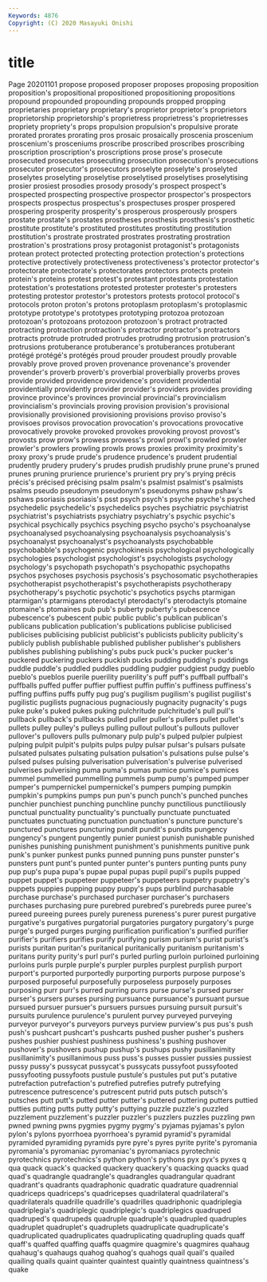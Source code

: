 ```yaml
---
Keywords: 4876
Copyright: (C) 2020 Masayuki Onishi
---
```


# title
Page 20201101
 propose proposed proposer proposes proposing proposition proposition's propositional propositioned
propositioning propositions propound propounded propounding propounds propped propping proprietaries proprietary
proprietary's proprietor proprietor's proprietors proprietorship proprietorship's proprietress proprietress's proprietresses propriety
propriety's props propulsion propulsion's propulsive prorate prorated prorates prorating pros
prosaic prosaically proscenia proscenium proscenium's prosceniums proscribe proscribed proscribes proscribing
proscription proscription's proscriptions prose prose's prosecute prosecuted prosecutes prosecuting prosecution
prosecution's prosecutions prosecutor prosecutor's prosecutors proselyte proselyte's proselyted proselytes proselyting
proselytise proselytised proselytises proselytising prosier prosiest prosodies prosody prosody's prospect
prospect's prospected prospecting prospective prospector prospector's prospectors prospects prospectus prospectus's
prospectuses prosper prospered prospering prosperity prosperity's prosperous prosperously prospers prostate
prostate's prostates prostheses prosthesis prosthesis's prosthetic prostitute prostitute's prostituted prostitutes
prostituting prostitution prostitution's prostrate prostrated prostrates prostrating prostration prostration's prostrations
prosy protagonist protagonist's protagonists protean protect protected protecting protection protection's
protections protective protectively protectiveness protectiveness's protector protector's protectorate protectorate's protectorates
protectors protects protein protein's proteins protest protest's protestant protestants protestation
protestation's protestations protested protester protester's protesters protesting protestor protestor's protestors
protests protocol protocol's protocols proton proton's protons protoplasm protoplasm's protoplasmic
prototype prototype's prototypes prototyping protozoa protozoan protozoan's protozoans protozoon protozoon's
protract protracted protracting protraction protraction's protractor protractor's protractors protracts protrude
protruded protrudes protruding protrusion protrusion's protrusions protuberance protuberance's protuberances protuberant
protégé protégé's protégés proud prouder proudest proudly provable provably prove
proved proven provenance provenance's provender provender's proverb proverb's proverbial proverbially
proverbs proves provide provided providence providence's provident providential providentially providently
provider provider's providers provides providing province province's provinces provincial provincial's
provincialism provincialism's provincials proving provision provision's provisional provisionally provisioned provisioning
provisions proviso proviso's provisoes provisos provocation provocation's provocations provocative provocatively
provoke provoked provokes provoking provost provost's provosts prow prow's prowess
prowess's prowl prowl's prowled prowler prowler's prowlers prowling prowls prows
proxies proximity proximity's proxy proxy's prude prude's prudence prudence's prudent
prudential prudently prudery prudery's prudes prudish prudishly prune prune's pruned
prunes pruning prurience prurience's prurient pry pry's prying précis précis's
précised précising psalm psalm's psalmist psalmist's psalmists psalms pseudo pseudonym
pseudonym's pseudonyms pshaw pshaw's pshaws psoriasis psoriasis's psst psych psych's
psyche psyche's psyched psychedelic psychedelic's psychedelics psyches psychiatric psychiatrist psychiatrist's
psychiatrists psychiatry psychiatry's psychic psychic's psychical psychically psychics psyching psycho
psycho's psychoanalyse psychoanalysed psychoanalysing psychoanalysis psychoanalysis's psychoanalyst psychoanalyst's psychoanalysts psychobabble
psychobabble's psychogenic psychokinesis psychological psychologically psychologies psychologist psychologist's psychologists psychology
psychology's psychopath psychopath's psychopathic psychopaths psychos psychoses psychosis psychosis's psychosomatic
psychotherapies psychotherapist psychotherapist's psychotherapists psychotherapy psychotherapy's psychotic psychotic's psychotics psychs
ptarmigan ptarmigan's ptarmigans pterodactyl pterodactyl's pterodactyls ptomaine ptomaine's ptomaines pub
pub's puberty puberty's pubescence pubescence's pubescent pubic public public's publican
publican's publicans publication publication's publications publicise publicised publicises publicising publicist
publicist's publicists publicity publicity's publicly publish publishable published publisher publisher's
publishers publishes publishing publishing's pubs puck puck's pucker pucker's puckered
puckering puckers puckish pucks pudding pudding's puddings puddle puddle's puddled
puddles puddling pudgier pudgiest pudgy pueblo pueblo's pueblos puerile puerility
puerility's puff puff's puffball puffball's puffballs puffed puffer puffier puffiest
puffin puffin's puffiness puffiness's puffing puffins puffs puffy pug pug's
pugilism pugilism's pugilist pugilist's pugilistic pugilists pugnacious pugnaciously pugnacity pugnacity's
pugs puke puke's puked pukes puking pulchritude pulchritude's pull pull's
pullback pullback's pullbacks pulled puller puller's pullers pullet pullet's pullets
pulley pulley's pulleys pulling pullout pullout's pullouts pullover pullover's pullovers
pulls pulmonary pulp pulp's pulped pulpier pulpiest pulping pulpit pulpit's
pulpits pulps pulpy pulsar pulsar's pulsars pulsate pulsated pulsates pulsating
pulsation pulsation's pulsations pulse pulse's pulsed pulses pulsing pulverisation pulverisation's
pulverise pulverised pulverises pulverising puma puma's pumas pumice pumice's pumices
pummel pummelled pummelling pummels pump pump's pumped pumper pumper's pumpernickel
pumpernickel's pumpers pumping pumpkin pumpkin's pumpkins pumps pun pun's punch
punch's punched punches punchier punchiest punching punchline punchy punctilious punctiliously
punctual punctuality punctuality's punctually punctuate punctuated punctuates punctuating punctuation punctuation's
puncture puncture's punctured punctures puncturing pundit pundit's pundits pungency pungency's
pungent pungently punier puniest punish punishable punished punishes punishing punishment
punishment's punishments punitive punk punk's punker punkest punks punned punning
puns punster punster's punsters punt punt's punted punter punter's punters
punting punts puny pup pup's pupa pupa's pupae pupal pupas
pupil pupil's pupils pupped puppet puppet's puppeteer puppeteer's puppeteers puppetry
puppetry's puppets puppies pupping puppy puppy's pups purblind purchasable purchase
purchase's purchased purchaser purchaser's purchasers purchases purchasing pure purebred purebred's
purebreds puree puree's pureed pureeing purees purely pureness pureness's purer
purest purgative purgative's purgatives purgatorial purgatories purgatory purgatory's purge purge's
purged purges purging purification purification's purified purifier purifier's purifiers purifies
purify purifying purism purism's purist purist's purists puritan puritan's puritanical
puritanically puritanism puritanism's puritans purity purity's purl purl's purled purling
purloin purloined purloining purloins purls purple purple's purpler purples purplest
purplish purport purport's purported purportedly purporting purports purpose purpose's purposed
purposeful purposefully purposeless purposely purposes purposing purr purr's purred purring
purrs purse purse's pursed purser purser's pursers purses pursing pursuance
pursuance's pursuant pursue pursued pursuer pursuer's pursuers pursues pursuing pursuit
pursuit's pursuits purulence purulence's purulent purvey purveyed purveying purveyor purveyor's
purveyors purveys purview purview's pus pus's push push's pushcart pushcart's
pushcarts pushed pusher pusher's pushers pushes pushier pushiest pushiness pushiness's
pushing pushover pushover's pushovers pushup pushup's pushups pushy pusillanimity pusillanimity's
pusillanimous puss puss's pusses pussier pussies pussiest pussy pussy's pussycat
pussycat's pussycats pussyfoot pussyfooted pussyfooting pussyfoots pustule pustule's pustules put
put's putative putrefaction putrefaction's putrefied putrefies putrefy putrefying putrescence putrescence's
putrescent putrid puts putsch putsch's putsches putt putt's putted putter
putter's puttered puttering putters puttied putties putting putts putty putty's
puttying puzzle puzzle's puzzled puzzlement puzzlement's puzzler puzzler's puzzlers puzzles
puzzling pwn pwned pwning pwns pygmies pygmy pygmy's pyjamas pyjamas's
pylon pylon's pylons pyorrhoea pyorrhoea's pyramid pyramid's pyramidal pyramided pyramiding
pyramids pyre pyre's pyres pyrite pyrite's pyromania pyromania's pyromaniac pyromaniac's
pyromaniacs pyrotechnic pyrotechnics pyrotechnics's python python's pythons pyx pyx's pyxes
q qua quack quack's quacked quackery quackery's quacking quacks quad
quad's quadrangle quadrangle's quadrangles quadrangular quadrant quadrant's quadrants quadraphonic quadratic
quadrature quadrennial quadriceps quadriceps's quadricepses quadrilateral quadrilateral's quadrilaterals quadrille quadrille's
quadrilles quadriphonic quadriplegia quadriplegia's quadriplegic quadriplegic's quadriplegics quadruped quadruped's quadrupeds
quadruple quadruple's quadrupled quadruples quadruplet quadruplet's quadruplets quadruplicate quadruplicate's quadruplicated
quadruplicates quadruplicating quadrupling quads quaff quaff's quaffed quaffing quaffs quagmire
quagmire's quagmires quahaug quahaug's quahaugs quahog quahog's quahogs quail quail's
quailed quailing quails quaint quainter quaintest quaintly quaintness quaintness's quake
